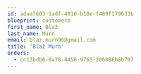 ```yaml
---
id: adaa7603-1adf-4910-b10e-f489f179633b
blueprint: customers
first_name: Blaž
last_name: Murn
email: blaz.murn96@gmail.com
title: 'Blaž Murn'
orders:
  - cc13bdb6-0a70-4456-9765-206086b8b707
---
```

